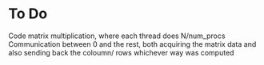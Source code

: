 # To Do
Code matrix multiplication, where each thread does N/num_procs
Communication between 0 and the rest, both acquiring the matrix data and also sending back the coloumn/ rows whichever way was computed
